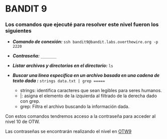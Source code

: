 # BANDIT 9

### Los comandos que ejecuté para resolver este nivel fueron los siguientes

- **_Comando de conexión:_** `ssh bandit9@bandit.labs.overthewire.org -p 2220`

- **_Contraseña:_** `_______`

- **_Listar archivos y directorios en el directorio:_** `ls`

- **_Buscar una línea específica en un archivo basada en una cadena de texto dada
  :_** `strings data.txt | grep =====`
    - strings: identifica caracteres que sean legibles para seres humanos.
    - |: asigna el elemento de la izquierda al filtrado de la derecha dado con grep.
    - grep: Filtra el archivo buscando la información dada.

Con estos comandos tendremos acceso a la contraseña para acceder al nivel 10 de OTW.

Las contraseñas se encontrarán realizando el nivel en [OTW9][1]

[1]: https://overthewire.org/wargames/bandit/bandit10.html
